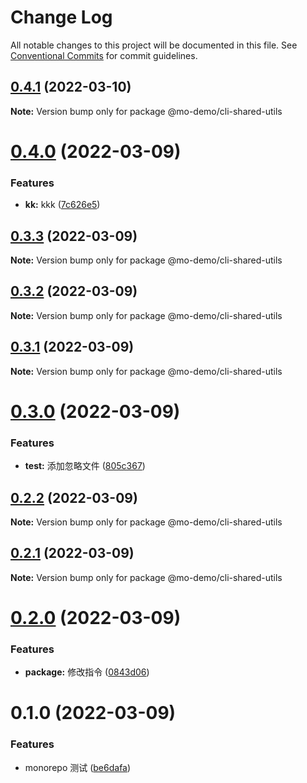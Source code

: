 # Change Log

All notable changes to this project will be documented in this file.
See [Conventional Commits](https://conventionalcommits.org) for commit guidelines.

## [0.4.1](https://github.com/gk7261234/my-monorepo/compare/@mo-demo/cli-shared-utils@0.4.0...@mo-demo/cli-shared-utils@0.4.1) (2022-03-10)

**Note:** Version bump only for package @mo-demo/cli-shared-utils





# [0.4.0](https://github.com/gk7261234/my-monorepo/compare/@mo-demo/cli-shared-utils@0.3.3...@mo-demo/cli-shared-utils@0.4.0) (2022-03-09)


### Features

* **kk:** kkk ([7c626e5](https://github.com/gk7261234/my-monorepo/commit/7c626e565919d24ae27e3609bdd80f50c7c3ad75))





## [0.3.3](https://github.com/gk7261234/my-monorepo/compare/@mo-demo/cli-shared-utils@0.3.2...@mo-demo/cli-shared-utils@0.3.3) (2022-03-09)

**Note:** Version bump only for package @mo-demo/cli-shared-utils





## [0.3.2](https://github.com/gk7261234/my-monorepo/compare/@mo-demo/cli-shared-utils@0.3.1...@mo-demo/cli-shared-utils@0.3.2) (2022-03-09)

**Note:** Version bump only for package @mo-demo/cli-shared-utils





## [0.3.1](https://github.com/gk7261234/my-monorepo/compare/@mo-demo/cli-shared-utils@0.3.0...@mo-demo/cli-shared-utils@0.3.1) (2022-03-09)

**Note:** Version bump only for package @mo-demo/cli-shared-utils





# [0.3.0](https://github.com/gk7261234/my-monorepo/compare/@mo-demo/cli-shared-utils@0.2.2...@mo-demo/cli-shared-utils@0.3.0) (2022-03-09)


### Features

* **test:** 添加忽略文件 ([805c367](https://github.com/gk7261234/my-monorepo/commit/805c367fe579a7f5b33390e2b31b7e1999cdad19))





## [0.2.2](https://github.com/gk7261234/my-monorepo/compare/@mo-demo/cli-shared-utils@0.2.1...@mo-demo/cli-shared-utils@0.2.2) (2022-03-09)

**Note:** Version bump only for package @mo-demo/cli-shared-utils





## [0.2.1](https://github.com/gk7261234/my-monorepo/compare/@mo-demo/cli-shared-utils@0.2.0...@mo-demo/cli-shared-utils@0.2.1) (2022-03-09)

**Note:** Version bump only for package @mo-demo/cli-shared-utils





# [0.2.0](https://github.com/gk7261234/my-monorepo/compare/@mo-demo/cli-shared-utils@0.1.0...@mo-demo/cli-shared-utils@0.2.0) (2022-03-09)


### Features

* **package:** 修改指令 ([0843d06](https://github.com/gk7261234/my-monorepo/commit/0843d06d542754d528f9cf2f7ae85a646c6e4b34))





# 0.1.0 (2022-03-09)


### Features

* monorepo 测试 ([be6dafa](https://github.com/gk7261234/my-monorepo/commit/be6dafa78c16cb897007a11d96f01f79eac5d149))
